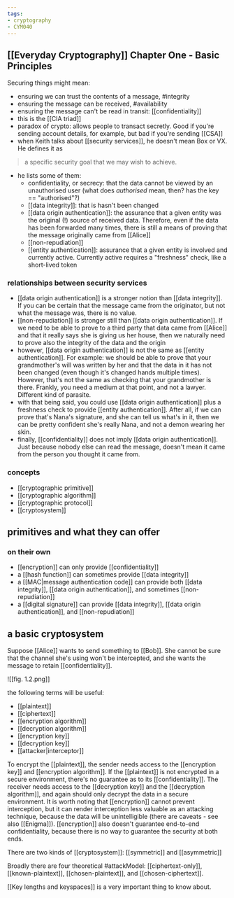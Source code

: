 ```yaml
---
tags:
- cryptography
- CYM040
---
```

## [[Everyday Cryptography]] Chapter One - Basic Principles
Securing things might mean:
- ensuring we can trust the contents of a message, #integrity
- ensuring the message can be received, #availability
- ensuring the message can't be read in transit: [[confidentiality]]
- this is the [[CIA triad]]
- paradox of crypto: allows people to transact secretly. Good if you're sending account details, for example, but bad if you're sending [[CSA]] 
- when Keith talks about [[security services]], he doesn't mean Box or VX. He defines it as 
>a specific security goal that we may wish to achieve.

- he lists some of them:
	- confidentiality, or secrecy: that the data cannot be viewed by an unauthorised user (what does _authorised_ mean, then? has the key == "authorised"?)
	- [[data integrity]]: that is hasn't been changed
	- [[data origin authentication]]: the assurance that a given entity was the original (!) source of received data. Therefore, even if the data has been forwarded many times, there is still a means of proving that the message originally came from [[Alice]]
	- [[non-repudiation]]
	- [[entity authentication]]: assurance that a given entity is involved and currently active. Currently active requires a "freshness" check, like a short-lived token
### relationships between security services
 - [[data origin authentication]] is a stronger notion than [[data integrity]]. If you can be certain that the message came from the originator, but not what the message was, there is no value.
 - [[non-repudiation]] is stronger still than [[data origin authentication]]. If we need to be able to prove to a third party that data came from [[Alice]] and that it really says she is giving us her house, then we naturally need to prove also the integrity of the data and the origin
 - however, [[data origin authentication]] is not the same as [[entity authentication]]. For example: we should be able to prove that your grandmother's will was written by her and that the data in it has not been changed (even though it's changed hands multiple times). However, that's not the same as checking that your grandmother is there. Frankly, you need a medium at that point, and not a lawyer. Different kind of parasite.
 - with that being said, you could use [[data origin authentication]] plus a freshness check to provide [[entity authentication]]. After all, if we can prove that's Nana's signature, and she can tell us what's in it, then we can be pretty confident she's really Nana, and not a demon wearing her skin.
 - finally, [[confidentiality]] does not imply [[data origin authentication]]. Just because nobody else can read the message, doesn't mean it came from the person you thought it came from.
### concepts
- [[cryptographic primitive]]
- [[cryptographic algorithm]]
- [[cryptographic protocol]]
- [[cryptosystem]]

## primitives and what they can offer

### on their own
- [[encryption]] can only provide [[confidentiality]]
- a [[hash function]] can sometimes provide [[data integrity]]
- a [[MAC|message authentication code]] can provide both [[data integrity]], [[data origin authentication]], and sometimes [[non-repudiation]]
- a [[digital signature]] can provide [[data integrity]], [[data origin authentication]], and [[non-repudiation]]

## a basic cryptosystem
Suppose [[Alice]] wants to send something to [[Bob]]. She cannot be sure that the channel she's using won't be intercepted, and she wants the message to retain [[confidentiality]]. 

![[fig. 1.2.png]]

the following terms will be useful:
- [[plaintext]]
- [[ciphertext]]
- [[encryption algorithm]]
- [[decryption algorithm]]
- [[encryption key]]
- [[decryption key]]
- [[attacker|interceptor]]

To encrypt the [[plaintext]], the sender needs access to the [[encryption key]] and [[encryption algorithm]]. If the [[plaintext]] is not encrypted in a secure environment, there's no guarantee as to its [[confidentiality]]. The receiver needs access to the [[decryption key]] and the [[decryption algorithm]], and again should only decrypt the data in a secure environment.
It is worth noting that [[encryption]] cannot prevent interception, but it can render interception less valuable as an attacking technique, because the data will be unintelligible (there are caveats - see also [[Enigma]]). [[encryption]] also doesn't guarantee end-to-end confidentiality, because there is no way to guarantee the security at both ends.

There are two kinds of [[cryptosystem]]: [[symmetric]] and [[asymmetric]]

Broadly there are four theoretical #attackModel: [[ciphertext-only]], [[known-plaintext]], [[chosen-plaintext]], and [[chosen-ciphertext]]. 

[[Key lengths and keyspaces]] is a very important thing to know about.

